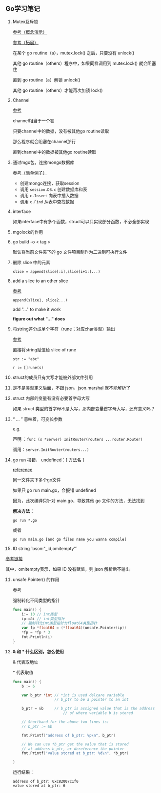 ## Go学习笔记

1. Mutex互斥锁

   [参考（概念演示）](https://shockerli.net/post/golang-pkg-mutex/)

   [参考（拓展）](https://cyent.github.io/golang/goroutine/sync_mutex/)

   在某个 go routine（a），mutex.lock() 之后，只要没有 unlock()

   其他 go routine（others）程序中，如果同样调用到 mutex.lock() 就会阻塞住

   直到 go routine（a）解锁 unlock()

   其他 go routine（others）才能再次加锁 lock()

2. Channel

   [参考](https://blog.csdn.net/sureSand/article/details/79633926)

   channel相当于一个锁

   只要channel中的数据，没有被其他go routine读取

   那么程序就会阻塞在channel那行

   直到channel中的数据被其他go routine读取

3. 通过mgo包，连接mongo数据库

   [参考（简单例子）](https://blog.csdn.net/oqqyuan1234567890/article/details/70186134)

   + 创建mongo连接，获取session
   + 调用 `session.DB.c` 创建数据库和表
   + 调用 `c.Insert` 向表中插入数据
   + 调用 `c.Find` 从表中查找数据

4. interface

   如果interface中有多个函数，struct可以只实现部分函数，不必全部实现

5. mgolock的作用

   

6. go build -o < tag > 

   默认将当前文件夹下的 go 文件项目制作为二进制可执行文件

7. 删除 slice 中的元素

   `slice = append(slice[:i],slice[i+1:]...)`

8. add a slice to an other slice

   [参考](https://stackoverflow.com/questions/16248241/concatenate-two-slices-in-go)

   `append(slice1, slice2...)`

   add "..." to make it work

   **figure out what "..." does**

9. 将string差分成单个字符（rune；对应char类型）输出

   [参考](https://stackoverflow.com/questions/18556693/slice-string-into-letters)

   直接将string赋值给 slice of rune

   `str := "abc"`

   `r := []rune(s)`

10. struct的成员只有大写才能被外部文件引用

    

11. 是不是类型定义后面，不跟 json，json.marshal 就不能解析了

    

12. struct 内部的变量有没有必要首字母大写

    如果 struct 类型的首字母不是大写，那内部变量首字母大写，还有意义吗？

    

13. “ ... ” 意味着，可变长参数

    e.g. 

    声明 ：`func (s *Server) InitRouter(routers ...router.Router)`

    调用：`server.InitRouter(routers...)`

14. go run 报错， undefined：[ 方法名 ]

    [reference](<https://blog.csdn.net/pingD/article/details/79143235>)

    同一文件夹下多个go文件

    如果只 go run main.go，会报错 undefined

    因为，此次编译只针对 main.go，导致其他 go 文件的方法，无法找到

    **解决方法：**

    `go run *.go`

    或者

    `go run main.go [and go files name you wanna compile]`

15. ID  string   \`bson:"_id,omitempty"`

   [参考链接](<https://zhidao.baidu.com/question/459318125920057725.html>)

   其中，omitempty表示，如果 ID 没有赋值，则 json 解析后不输出

11. unsafe.Pointer() 的作用

    [参考](https://www.flysnow.org/2017/07/06/go-in-action-unsafe-pointer.html)

    强制转化不同类型的指针

    ```go
    func main() {
    	i:= 10 // int类型
    	ip:=&i // int类型指针
        // 强制转化int类型指针为float64类型指针
    	var fp *float64 = (*float64)(unsafe.Pointer(ip))
    	*fp = *fp * 3
    	fmt.Println(i)
    }
    ```
    
12. **& 和 * 什么区别，怎么使用**

    & 代表取地址

    \* 代表取值

    ```go
    func main() {
        b := 6 
    
        var b_ptr *int // *int is used delcare variable
                       // b_ptr to be a pointer to an int
    
        b_ptr = &b     // b_ptr is assigned value that is the address
                           // of where variable b is stored
    
        // Shorthand for the above two lines is:
        // b_ptr := &b
    
        fmt.Printf("address of b_ptr: %p\n", b_ptr)
    
        // We can use *b_ptr get the value that is stored
        // at address b_ptr, or dereference the pointer 
        fmt.Printf("value stored at b_ptr: %d\n", *b_ptr)
    
    }
    ```

    运行结果：

    ```
    address of b_ptr: 0xc82007c1f0
    value stored at b_ptr: 6
    ```